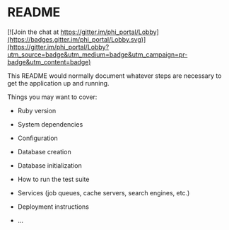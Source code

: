 # README

[![Join the chat at https://gitter.im/phi_portal/Lobby](https://badges.gitter.im/phi_portal/Lobby.svg)](https://gitter.im/phi_portal/Lobby?utm_source=badge&utm_medium=badge&utm_campaign=pr-badge&utm_content=badge)

This README would normally document whatever steps are necessary to get the
application up and running.

Things you may want to cover:

* Ruby version

* System dependencies

* Configuration

* Database creation

* Database initialization

* How to run the test suite

* Services (job queues, cache servers, search engines, etc.)

* Deployment instructions

* ...
